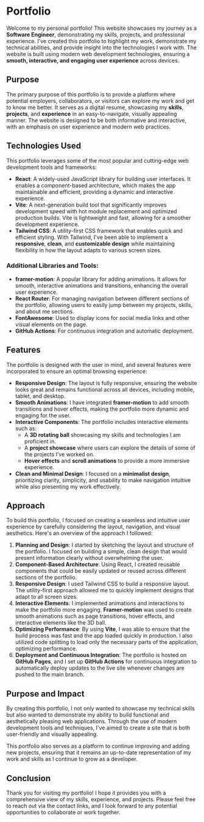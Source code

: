 # Portfolio

Welcome to my personal portfolio! This website showcases my journey as a **Software Engineer**, demonstrating my skills, projects, and professional experience. I’ve created this portfolio to highlight my work, demonstrate my technical abilities, and provide insight into the technologies I work with. The website is built using modern web development technologies, ensuring a **smooth, interactive, and engaging user experience** across devices.

## Purpose

The primary purpose of this portfolio is to provide a platform where potential employers, collaborators, or visitors can explore my work and get to know me better. It serves as a digital resume, showcasing my **skills**, **projects**, and **experience** in an easy-to-navigate, visually appealing manner. The website is designed to be both informative and interactive, with an emphasis on user experience and modern web practices.

## Technologies Used

This portfolio leverages some of the most popular and cutting-edge web development tools and frameworks:

- **React**: A widely-used JavaScript library for building user interfaces. It enables a component-based architecture, which makes the app maintainable and efficient, providing a dynamic and interactive experience.
- **Vite**: A next-generation build tool that significantly improves development speed with hot module replacement and optimized production builds. Vite is lightweight and fast, allowing for a smoother development experience.
- **Tailwind CSS**: A utility-first CSS framework that enables quick and efficient styling. With Tailwind, I've been able to implement a **responsive**, **clean**, and **customizable design** while maintaining flexibility in how the layout adapts to various screen sizes.

### Additional Libraries and Tools:
- **framer-motion**: A popular library for adding animations. It allows for smooth, interactive animations and transitions, enhancing the overall user experience.
- **React Router**: For managing navigation between different sections of the portfolio, allowing users to easily jump between my projects, skills, and about me sections.
- **FontAwesome**: Used to display icons for social media links and other visual elements on the page.
- **GitHub Actions**: For continuous integration and automatic deployment.

## Features

The portfolio is designed with the user in mind, and several features were incorporated to ensure an optimal browsing experience:

- **Responsive Design**: The layout is fully responsive, ensuring the website looks great and remains functional across all devices, including mobile, tablet, and desktop.
- **Smooth Animations**: I have integrated **framer-motion** to add smooth transitions and hover effects, making the portfolio more dynamic and engaging for the user.
- **Interactive Components**: The portfolio includes interactive elements such as:
  - A **3D rotating ball** showcasing my skills and technologies I am proficient in.
  - A **project showcase** where users can explore the details of some of the projects I’ve worked on.
  - **Hover effects** and **scroll animations** to provide a more immersive experience.
- **Clean and Minimal Design**: I focused on a **minimalist design**, prioritizing clarity, simplicity, and usability to make navigation intuitive while also presenting my work effectively.

## Approach

To build this portfolio, I focused on creating a seamless and intuitive user experience by carefully considering the layout, navigation, and visual aesthetics. Here's an overview of the approach I followed:

1. **Planning and Design**: I started by sketching the layout and structure of the portfolio. I focused on building a simple, clean design that would present information clearly without overwhelming the user.
2. **Component-Based Architecture**: Using React, I created reusable components that could be easily updated or reused across different sections of the portfolio.
3. **Responsive Design**: I used Tailwind CSS to build a responsive layout. The utility-first approach allowed me to quickly implement designs that adapt to all screen sizes.
4. **Interactive Elements**: I implemented animations and interactions to make the portfolio more engaging. **Framer-motion** was used to create smooth animations such as page transitions, hover effects, and interactive elements like the 3D ball.
5. **Optimizing Performance**: By using **Vite**, I was able to ensure that the build process was fast and the app loaded quickly in production. I also utilized code splitting to load only the necessary parts of the application, optimizing performance.
6. **Deployment and Continuous Integration**: The portfolio is hosted on **GitHub Pages**, and I set up **GitHub Actions** for continuous integration to automatically deploy updates to the live site whenever changes are pushed to the main branch.

## Purpose and Impact

By creating this portfolio, I not only wanted to showcase my technical skills but also wanted to demonstrate my ability to build functional and aesthetically pleasing web applications. Through the use of modern development tools and techniques, I've aimed to create a site that is both user-friendly and visually appealing.

This portfolio also serves as a platform to continue improving and adding new projects, ensuring that it remains an up-to-date representation of my work and skills as I continue to grow as a developer.

## Conclusion

Thank you for visiting my portfolio! I hope it provides you with a comprehensive view of my skills, experience, and projects. Please feel free to reach out via the contact links, and I look forward to any potential opportunities to collaborate or work together.
